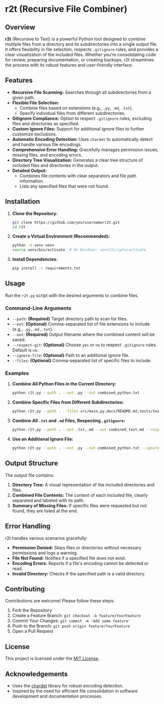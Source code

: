 # r2t (Recursive File Combiner)

## Overview

**r2t** (Recursive to Text) is a powerful Python tool designed to combine multiple files from a directory and its subdirectories into a single output file. It offers flexibility in file selection, respects `.gitignore` rules, and provides a clear visualization of the included files. Whether you're consolidating code for review, preparing documentation, or creating backups, r2t streamlines the process with its robust features and user-friendly interface.

## Features

- **Recursive File Scanning:** Searches through all subdirectories from a given path.
- **Flexible File Selection:** 
  - Combine files based on extensions (e.g., `.py`, `.md`, `.txt`).
  - Specify individual files from different subdirectories.
- **Gitignore Compliance:** Option to respect `.gitignore` rules, excluding files and directories as specified.
- **Custom Ignore Files:** Support for additional ignore files to further customize exclusions.
- **Automatic Encoding Detection:** Uses `chardet` to automatically detect and handle various file encodings.
- **Comprehensive Error Handling:** Gracefully manages permission issues, missing files, and encoding errors.
- **Directory Tree Visualization:** Generates a clear tree structure of included files and directories in the output.
- **Detailed Output:** 
  - Combines file contents with clear separators and file path information.
  - Lists any specified files that were not found.

## Installation

1. **Clone the Repository:**
   ```bash
   git clone https://github.com/yourusername/r2t.git
   cd r2t
   ```

2. **Create a Virtual Environment (Recommended):**
   ```bash
   python -m venv venv
   source venv/bin/activate  # On Windows: venv\Scripts\activate
   ```

3. **Install Dependencies:**
   ```bash
   pip install -r requirements.txt
   ```

## Usage

Run the `r2t.py` script with the desired arguments to combine files.

### Command-Line Arguments

- `--path`: **(Required)** Target directory path to scan for files.
- `--ext`: **(Optional)** Comma-separated list of file extensions to include (e.g., `.py,.md,.txt`).
- `--out`: **(Required)** Output filename where the combined content will be saved.
- `--respect-git`: **(Optional)** Choose `yes` or `no` to respect `.gitignore` rules. Default is `no`.
- `--ignore-file`: **(Optional)** Path to an additional ignore file.
- `--files`: **(Optional)** Comma-separated list of specific files to include.

### Examples

1. **Combine All Python Files in the Current Directory:**
   ```bash
   python r2t.py --path . --ext .py --out combined_python.txt
   ```

2. **Combine Specific Files from Different Subdirectories:**
   ```bash
   python r2t.py --path . --files src/main.py,docs/README.md,tests/test_main.py --out important_files.txt
   ```

3. **Combine All `.txt` and `.md` Files, Respecting `.gitignore`:**
   ```bash
   python r2t.py --path . --ext .txt,.md --out combined_text.md --respect-git yes
   ```

4. **Use an Additional Ignore File:**
   ```bash
   python r2t.py --path . --ext .py --out combined_python.txt --ignore-file custom_ignore.txt
   ```

## Output Structure

The output file contains:

1. **Directory Tree:** A visual representation of the included directories and files.
2. **Combined File Contents:** The content of each included file, clearly separated and labeled with its path.
3. **Summary of Missing Files:** If specific files were requested but not found, they are listed at the end.

## Error Handling

r2t handles various scenarios gracefully:

- **Permission Denied:** Skips files or directories without necessary permissions and logs a warning.
- **File Not Found:** Notifies if a specified file does not exist.
- **Encoding Errors:** Reports if a file's encoding cannot be detected or read.
- **Invalid Directory:** Checks if the specified path is a valid directory.

## Contributing

Contributions are welcome! Please follow these steps:

1. Fork the Repository
2. Create a Feature Branch: `git checkout -b feature/YourFeature`
3. Commit Your Changes: `git commit -m 'Add some feature'`
4. Push to the Branch: `git push origin feature/YourFeature`
5. Open a Pull Request

## License

This project is licensed under the [MIT License](LICENSE).

## Acknowledgements

- Uses the [chardet](https://pypi.org/project/chardet/) library for robust encoding detection.
- Inspired by the need for efficient file consolidation in software development and documentation processes.
